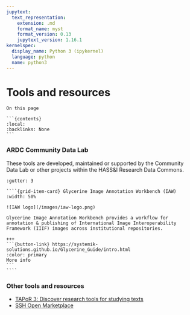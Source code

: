 ```yaml
---
jupytext:
  text_representation:
    extension: .md
    format_name: myst
    format_version: 0.13
    jupytext_version: 1.16.1
kernelspec:
  display_name: Python 3 (ipykernel)
  language: python
  name: python3
---
```


# Tools and resources


````{card}
On this page

```{contents}
:local:
:backlinks: None
```
````

### ARDC Community Data Lab

These tools are developed, maintained or supported by the Community Data Lab or other projects within the HASS&I Research Data Commons.

`````{grid}
:gutter: 3

````{grid-item-card} Glycerine Image Annotation Workbench (IAW)
:width: 50%

![IAW logo](/images/iaw-logo.png)

Glycerine Image Annotation Workbench provides a workflow for annotation & publishing of International Image Interoperability Framework (IIIF) images across institutional repositories.

+++
```{button-link} https://systemik-solutions.github.io/Glycerine_Guide/intro.html
:color: primary
More info
```
````
`````

### Other tools and resources

- [TAPoR 3: Discover research tools for studying texts](https://tapor.ca/home)
- [SSH Open Marketplace](https://marketplace.sshopencloud.eu/)
